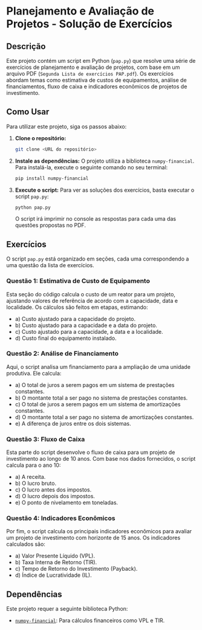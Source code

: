 # Planejamento e Avaliação de Projetos - Solução de Exercícios

## Descrição

Este projeto contém um script em Python (`pap.py`) que resolve uma série de exercícios de planejamento e avaliação de projetos, com base em um arquivo PDF (`Segunda Lista de exercícios PAP.pdf`). Os exercícios abordam temas como estimativa de custos de equipamentos, análise de financiamentos, fluxo de caixa e indicadores econômicos de projetos de investimento.

## Como Usar

Para utilizar este projeto, siga os passos abaixo:

1.  **Clone o repositório:**
    ```bash
    git clone <URL do repositório>
    ```

2.  **Instale as dependências:**
    O projeto utiliza a biblioteca `numpy-financial`. Para instalá-la, execute o seguinte comando no seu terminal:
    ```bash
    pip install numpy-financial
    ```

3.  **Execute o script:**
    Para ver as soluções dos exercícios, basta executar o script `pap.py`:
    ```bash
    python pap.py
    ```
    O script irá imprimir no console as respostas para cada uma das questões propostas no PDF.

## Exercícios

O script `pap.py` está organizado em seções, cada uma correspondendo a uma questão da lista de exercícios.

### Questão 1: Estimativa de Custo de Equipamento

Esta seção do código calcula o custo de um reator para um projeto, ajustando valores de referência de acordo com a capacidade, data e localidade. Os cálculos são feitos em etapas, estimando:
* a) Custo ajustado para a capacidade do projeto.
* b) Custo ajustado para a capacidade e a data do projeto.
* c) Custo ajustado para a capacidade, a data e a localidade.
* d) Custo final do equipamento instalado.

### Questão 2: Análise de Financiamento

Aqui, o script analisa um financiamento para a ampliação de uma unidade produtiva. Ele calcula:
* a) O total de juros a serem pagos em um sistema de prestações constantes.
* b) O montante total a ser pago no sistema de prestações constantes.
* c) O total de juros a serem pagos em um sistema de amortizações constantes.
* d) O montante total a ser pago no sistema de amortizações constantes.
* e) A diferença de juros entre os dois sistemas.

### Questão 3: Fluxo de Caixa

Esta parte do script desenvolve o fluxo de caixa para um projeto de investimento ao longo de 10 anos. Com base nos dados fornecidos, o script calcula para o ano 10:
* a) A receita.
* b) O lucro bruto.
* c) O lucro antes dos impostos.
* d) O lucro depois dos impostos.
* e) O ponto de nivelamento em toneladas.

### Questão 4: Indicadores Econômicos

Por fim, o script calcula os principais indicadores econômicos para avaliar um projeto de investimento com horizonte de 15 anos. Os indicadores calculados são:
* a) Valor Presente Líquido (VPL).
* b) Taxa Interna de Retorno (TIR).
* c) Tempo de Retorno do Investimento (Payback).
* d) Índice de Lucratividade (IL).

## Dependências

Este projeto requer a seguinte biblioteca Python:

* [`numpy-financial`](https://numpy.org/numpy-financial/): Para cálculos financeiros como VPL e TIR.
